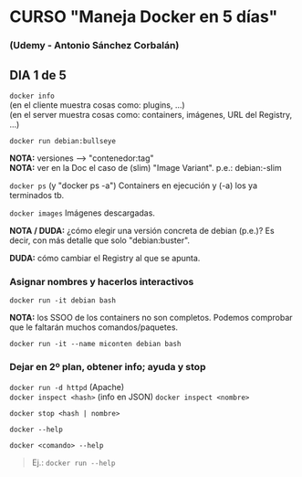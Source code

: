 # CURSO "Maneja Docker en 5 días"
### (Udemy - Antonio Sánchez Corbalán)

## DIA 1 de 5
`docker info`  
(en el cliente muestra cosas como: plugins, ...)  
(en el server muestra cosas como: containers, imágenes, URL del Registry, ...)  

`docker run debian:bullseye`  

**NOTA:** versiones --> "contenedor:tag"  
**NOTA:** ver en la Doc el caso de (slim) "Image Variant". p.e.: debian:<suite>-slim 

`docker ps` (y "docker ps -a") 
Containers en ejecución y (-a) los ya terminados tb. 

`docker images` 
Imágenes descargadas. 

**NOTA / DUDA:** ¿cómo elegir una versión concreta de debian (p.e.)? Es decir, con más detalle que solo "debian:buster". 

**DUDA:** cómo cambiar el Registry al que se apunta. 

### **Asignar nombres y hacerlos interactivos** 
`docker run -it debian bash`  

**NOTA:** los SSOO de los containers no son completos. Podemos comprobar que le faltarán muchos comandos/paquetes.  

`docker run -it --name miconten debian bash`  

### **Dejar en 2º plan, obtener info; ayuda y stop** 
`docker run -d httpd` (Apache)  
`docker inspect <hash>` (info en JSON) 
`docker inspect <nombre>`  

`docker stop <hash | nombre>`  

`docker --help`  

`docker <comando> --help` 
> Ej.: `docker run --help` 



